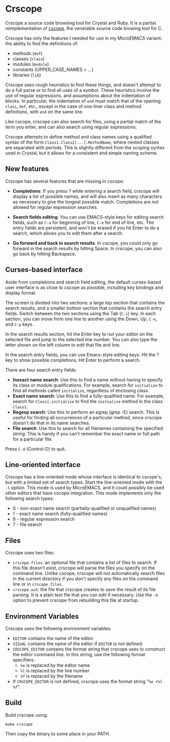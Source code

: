 # Crscope

Crscope a source code browsing tool
for Crystal and Ruby.  It is a partial reimplementation of
[cscope](https://cscope.sourceforge.net/), the venerable source code browing tool for C.

Crscope has only the features I needed for use in
my MicroEMACS variant: the ability to find the definitions of:

* methods (`def`)
* classes (`class`)
* modules (`module`)
* constants (UPPER_CASE_NAMES = ...)
* libraries (`lib`)

Crscope uses rough heuristics to find these things, and doesn't attempt to do a full parse or to find
all uses of a symbol.  These heuristics involve the use of regular expressions,
and assumptions about the indentation of blocks.  In particular, the indentation of
`end` must match that of the opening `class`, `def`, etc., except
in the case of one-liner class and method definitions, with `end` on
the same line.

Like cscope, crscope can also search for files, using a partial match of the term you enter, and
can also search using regular expressions.

Crscope attempts to define method and class names using a qualified
syntax of the form `Class1.Class2[...].MethodName`, where nested
classes are separated with periods.  This is slightly different from
the scoping syntax used in Crystal, but it allows for a consistent and
simple naming scheme.

## New features

Crscope has several features that are missing in cscope:

* **Completions**:  If you
press ?  while entering a search field, crscope will display a list of
possible names, and will also insert as many characters as necessary
to give the longest possible match.  Completions are *not* allowed
for regular expression searches.

* **Search fields editing**: You can use EMACS-style keys for editing
search fields, such as `C-a` for beginning of line, `C-e` for end of line, etc.
The entry fields are persistent, and won't be erased if you hit Enter to
do a search, which allows you to edit them after a search.

* **Go forward and back in search results**.  In cscope, you could only
go forward in the search results by hitting Space.  In crscope, you can also
go back by hitting Backspace.

## Curses-based interface

Aside from completions and search field editing, the default curses-based user interface is
as close to cscope as possible, including key bindings and
display format.

The screen is divided into two sections: a large top section that contains
the search results, and a smaller bottom section that contains the search
entry fields.  Switch between the two sections using the Tab (`C-i`) key.
In each section, you can move from one line to another using
the Down, Up, `C-n`, and `C-p` keys.

In the search results section, hit the Enter key to run your editor on
the selected file and jump to the selected line number.  You can also
type the letter shown on the left column to edit that file and line.

In the search entry fields, you can use Emacs-style editing keys.  Hit
the ? key to show possible completions.  Hit Enter to perform a search.

There are four search entry fields:

* **Inexact name search**: Use this to find a name without having to specify
  its class or module qualifications.  For example, search for `initialize`
  to find all methods called `initialize`, regardless of enclosing class.
* **Exact name search**: Use this to find a fully-qualified name.  For example,
  search for `Class1.initialize` to find the `initialize` method in the
  class `Class1`.
* **Regexp search**: Use this to perform an egrep (grep -E) search.  This
  is useful for finding all occurrences of a particular method, since
  crscope doesn't do that in its name searches.
* **File search**: Use this to search for all filenames containing the specified string.
  This is handy if you can't remember the exact name or full path for a particular file.

Press `C-d` (Control-D) to quit.

## Line-oriented interface

Crscope has a line-oriented mode whose interface is identical to cscope's, but with
a limited set of search types.  Start the line-oriented mode with the `-l` option.
This mode is used by MicroEMACS, and it could possibly be used other editors
that have cscope integration.  This mode implements only the following search types:

* 0 - non-exact name search (partially-qualified or unqualified names)
* 1 - exact name search (fully-qualified names)
* 6 - regular expression search
* 7 - file search

## Files

Crscope uses two files:

* `crscope.files`: an optional file that contains a
  list of files to search.  If this file doesn't exist, crscope will parse the
  files you specify on the command line.  Unlike cscope, crscope will
  not automatically search files in the current directory if you don't
  specify any files on the command line or in `crscope.files`.
* `crscope.out`: the file that crscope creates to save the result of its file parsing.
  It is a plain text file that you can edit if
  necessary.  Use the `-d` option to prevent crscope from rebuilding
  this file at startup.

## Environment Variables

Crscope uses the following environment variables:

* `EDITOR` contains the name of the editor.
* `VISUAL` contains the name of the editor if `EDITOR` is not defined.
* `CRSCOPE_EDITOR` contains the format string that crscope uses to
  construct the editor command line.  In this string, use the following
  format specifiers:
  - `%e` is replaced by the editor name
  - `%l` is replaced by the line number
  - `%f` is replaced by the filename 
* If `CRSCOPE_EDITOR` is not defined, crscope uses the format string
  "`%e +%l %f`".

## Build

Build crscope using:

    make crscope

Then copy the binary to some place in your PATH.
